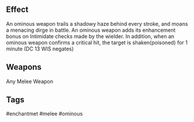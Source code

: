 ## Effect
An ominous weapon trails a shadowy haze behind every stroke, and moans a menacing dirge in battle. An ominous weapon adds its enhancement bonus on Intimidate checks made by the wielder. In addition, when an ominous weapon confirms a critical hit, the target is shaken(poisoned) for 1 minute (DC 13 WIS negates)

## Weapons
Any Melee Weapon

## Tags
#enchantmet #melee #ominous